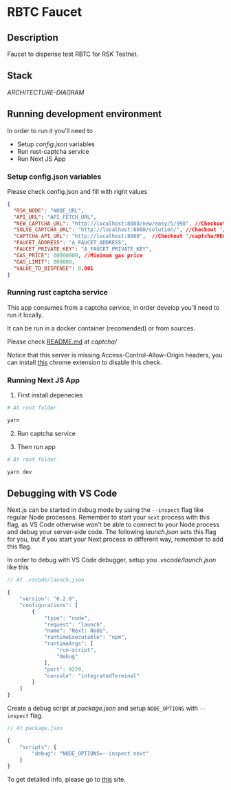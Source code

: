 # RBTC Faucet

## Description

Faucet to dispense test RBTC for RSK Testnet.

## Stack

*ARCHITECTURE-DIAGRAM*

## Running development environment

In order to run it you'll need to 

- Setup *config.json* variables
- Run rust-captcha service
- Run Next JS App


### Setup config.json variables

Please check config.json and fill with right values

```json
{
  "RSK_NODE": "NODE_URL", 
  "API_URL": "API_FETCH_URL",
  "NEW_CAPTCHA_URL": "http://localhost:8080/new/easy/5/998", //Checkout '/captcha/README.md'
  "SOLVE_CAPTCHA_URL": "http://localhost:8080/solution/", //Checkout '/captcha/README.md'
  "CAPTCHA_API_URL": "http://localhost:8080",  //Checkout '/captcha/README.md'
  "FAUCET_ADDRESS": "A_FAUCET_ADDRESS",
  "FAUCET_PRIVATE_KEY": "A_FAUCET_PRIVATE_KEY",
  "GAS_PRICE": 60000000, //Minimum gas price
  "GAS_LIMIT": 800000,
  "VALUE_TO_DISPENSE": 0.001
}
```
### Running rust captcha service

This app consumes from a captcha service, in order develop you'll need to run it locally.

It can be run in a docker container (recomended) or from sources. 

Please check [README.md](https://github.com/rootstock/rbtc-faucet/tree/master/captcha) at *captcha/*

Notice that this server is missing Access-Control-Allow-Origin headers, you can install [this](https://chrome.google.com/webstore/detail/allow-cors-access-control/lhobafahddgcelffkeicbaginigeejlf?hl=es) chrome extension to disable this check. 

### Running Next JS App

1. First install depenecies

```bash
# At root folder

yarn
```

2. Run captcha service

3. Then run app 

```bash
# At root folder

yarn dev
```

## Debugging with VS Code

Next.js can be started in debug mode by using the `--inspect` flag like regular Node processes. Remember to start your `next` process with this flag, as VS Code otherwise won't be able to connect to your Node process and debug your server-side code. The following *launch.json* sets this flag for you, but if you start your Next process in different way, remember to add this flag.

In order to debug with VS Code debugger, setup you *.vscode/launch.json* like this

```js
// At .vscode/launch.json

{
    "version": "0.2.0",
    "configurations": [
        {
            "type": "node",
            "request": "launch",
            "name": "Next: Node",
            "runtimeExecutable": "npm",
            "runtimeArgs": [
                "run-script",
                "debug"
            ],
            "port": 9229,
            "console": "integratedTerminal"
        }
    ]
}
```

Create a debug script at *package.json* and setup `NODE_OPTIONS` with `--inspect` flag.

```js
// At package.json

{
    "scripts": {
        "debug": "NODE_OPTIONS=--inspect next"
    }
}
```

To get detailed info, please go to [this](https://github.com/microsoft/vscode-recipes/tree/master/Next-js) site.